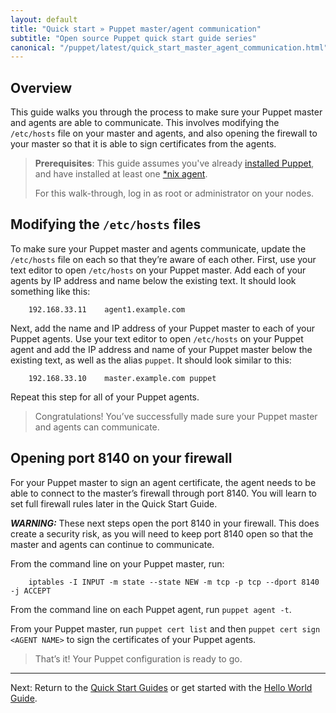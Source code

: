 ```yaml
---
layout: default
title: "Quick start » Puppet master/agent communication"
subtitle: "Open source Puppet quick start guide series"
canonical: "/puppet/latest/quick_start_master_agent_communication.html"
---
```


## Overview

This guide walks you through the process to make sure your Puppet master and agents are able to communicate. This involves modifying the `/etc/hosts` file on your master and agents, and also opening the firewall to your master so that it is able to sign certificates from the agents.

> **Prerequisites**: This guide assumes you've already [installed Puppet]({{puppetserver}}/install_from_packages.html), and have installed at least one [*nix agent](./install_linux.html).
>
> For this walk-through, log in as root or administrator on your nodes.

##  Modifying the `/etc/hosts` files

To make sure your Puppet master and agents communicate, update the `/etc/hosts` file on each so that they’re aware of each other.
First, use your text editor to open `/etc/hosts` on your Puppet master. Add each of your agents by IP address and name below the existing text. It should look something like this:

		192.168.33.11    agent1.example.com

Next, add the name and IP address of your Puppet master to each of your Puppet agents. Use your text editor to open `/etc/hosts` on your Puppet agent and add the IP address and name of your Puppet master below the existing text, as well as the alias `puppet`. It should look similar to this:

		192.168.33.10    master.example.com puppet

Repeat this step for all of your Puppet agents.

> Congratulations! You’ve successfully made sure your Puppet master and agents can communicate.

## Opening port 8140 on your firewall

For your Puppet master to sign an agent certificate, the agent needs to be able to connect to the master’s firewall through port 8140. You will learn to set full firewall rules later in the Quick Start Guide.

***WARNING:*** These next steps open the port 8140 in your firewall. This does create a security risk, as you will need to keep port 8140 open so that the master and agents can continue to communicate.

From the command line on your Puppet master, run:

		iptables -I INPUT -m state --state NEW -m tcp -p tcp --dport 8140 -j ACCEPT

From the command line on each Puppet agent, run `puppet agent -t`.

From your Puppet master, run `puppet cert list` and then `puppet cert sign <AGENT NAME>` to sign the certificates of your Puppet agents.

> That’s it! Your Puppet configuration is ready to go.

--------

Next: Return to the [Quick Start Guides](./quick_start.html) or get started with the [Hello World Guide](./quick_start_helloworld.html).
